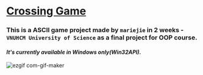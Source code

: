 # [Crossing Game](https://www.youtube.com/watch?v=zDcCAftX_Ec&t=153s)
### This is a ASCII game project made by `mariejie` in 2 weeks - `VNUHCM University of Science` as a final project for OOP course. 
#### _It's currently available in Windows only(Win32API)._
![ezgif com-gif-maker](https://user-images.githubusercontent.com/83217673/153833368-d15e4e91-6fff-4b01-8452-52c0618815b2.gif)

